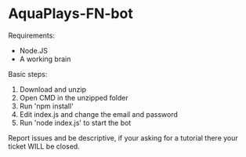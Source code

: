 # AquaPlays-FN-bot
Requirements:
- Node.JS
- A working brain

Basic steps:
1) Download and unzip
2) Open CMD in the unzipped folder
3) Run 'npm install'
4) Edit index.js and change the email and password
5) Run 'node index.js' to start the bot

Report issues and be descriptive, if your asking for a tutorial there your ticket WILL be closed.
